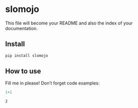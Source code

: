 slomojo
================

<!-- WARNING: THIS FILE WAS AUTOGENERATED! DO NOT EDIT! -->

This file will become your README and also the index of your
documentation.

## Install

``` sh
pip install slomojo
```

## How to use

Fill me in please! Don’t forget code examples:

``` python
1+1
```

    2
